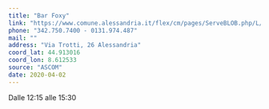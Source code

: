 ```yaml
---
title: "Bar Foxy"
link: "https://www.comune.alessandria.it/flex/cm/pages/ServeBLOB.php/L/IT/IDPagina/2069"
phone: "342.750.7400 - 0131.974.487"
mail: ""
address: "Via Trotti, 26 Alessandria"
coord_lat: 44.913016
coord_lon: 8.612533
source: "ASCOM"
date: 2020-04-02
---
```


Dalle 12:15 alle 15:30
